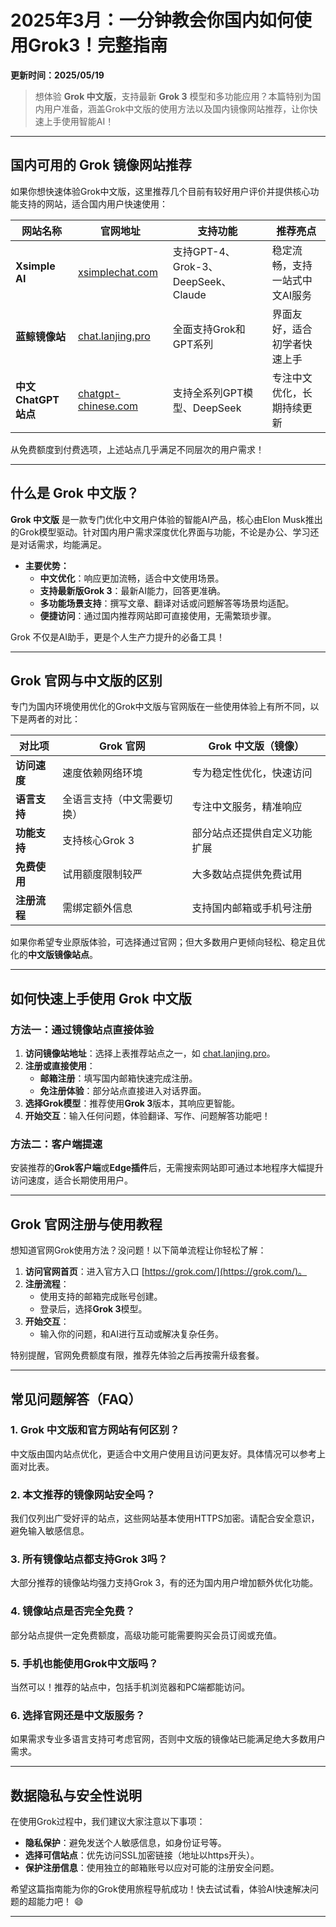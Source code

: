 # **2025年3月：一分钟教会你国内如何使用Grok3！完整指南**

**更新时间：2025/05/19**

> 想体验 **Grok 中文版**，支持最新 **Grok 3** 模型和多功能应用？本篇特别为国内用户准备，涵盖Grok中文版的使用方法以及国内镜像网站推荐，让你快速上手使用智能AI！

---
## **国内可用的 Grok 镜像网站推荐**

如果你想快速体验Grok中文版，这里推荐几个目前有较好用户评价并提供核心功能支持的网站，适合国内用户快速使用：

| **网站名称**         | **官网地址**                                | **支持功能**                 | **推荐亮点**                        |
|-----------------------|-------------------------------------------|-----------------------------|-----------------------------------|
| **Xsimple AI**          | [xsimplechat.com](https://xsimplechat.com) | 支持GPT-4、Grok-3、DeepSeek、Claude | 稳定流畅，支持一站式中文AI服务      |
| **蓝鲸镜像站**        | [chat.lanjing.pro](https://chat.lanjing.pro) | 全面支持Grok和GPT系列        | 界面友好，适合初学者快速上手        |
| **中文ChatGPT站点**   | [chatgpt-chinese.com](https://chatgpt-chinese.com) | 支持全系列GPT模型、DeepSeek | 专注中文优化，长期持续更新           |

从免费额度到付费选项，上述站点几乎满足不同层次的用户需求！

---
## **什么是 Grok 中文版？**

**Grok 中文版** 是一款专门优化中文用户体验的智能AI产品，核心由Elon Musk推出的Grok模型驱动。针对国内用户需求深度优化界面与功能，不论是办公、学习还是对话需求，均能满足。

- **主要优势：**
  - **中文优化**：响应更加流畅，适合中文使用场景。
  - **支持最新版Grok 3**：最新AI能力，回答更准确。
  - **多功能场景支持**：撰写文章、翻译对话或问题解答等场景均适配。
  - **便捷访问**：通过国内推荐网站即可直接使用，无需繁琐步骤。

Grok 不仅是AI助手，更是个人生产力提升的必备工具！

---

## **Grok 官网与中文版的区别**

专门为国内环境使用优化的Grok中文版与官网版在一些使用体验上有所不同，以下是两者的对比：

| **对比项**         | **Grok 官网**                | **Grok 中文版（镜像）**          |
|---------------------|------------------------------|----------------------------------|
| **访问速度**       | 速度依赖网络环境             | 专为稳定性优化，快速访问         |
| **语言支持**       | 全语言支持（中文需要切换）   | 专注中文服务，精准响应           |
| **功能支持**       | 支持核心Grok 3              | 部分站点还提供自定义功能扩展     |
| **免费使用**       | 试用额度限制较严             | 大多数站点提供免费试用           |
| **注册流程**       | 需绑定额外信息               | 支持国内邮箱或手机号注册         |

如果你希望专业原版体验，可选择通过官网；但大多数用户更倾向轻松、稳定且优化的**中文版镜像站点**。

---

## **如何快速上手使用 Grok 中文版**

### **方法一：通过镜像站点直接体验**
1. **访问镜像站地址**：选择上表推荐站点之一，如 [chat.lanjing.pro](https://chat.lanjing.pro)。
2. **注册或直接使用**：
   - **邮箱注册**：填写国内邮箱快速完成注册。
   - **免注册体验**：部分站点直接进入对话界面。
3. **选择Grok模型**：推荐使用**Grok 3**版本，其响应更智能。
4. **开始交互**：输入任何问题，体验翻译、写作、问题解答功能吧！

### **方法二：客户端提速**
安装推荐的**Grok客户端**或**Edge插件**后，无需搜索网站即可通过本地程序大幅提升访问速度，适合长期使用用户。

---

## **Grok 官网注册与使用教程**

想知道官网Grok使用方法？没问题！以下简单流程让你轻松了解：

1. **访问官网首页**：进入官方入口 [https://grok.com/](https://grok.com/)。
2. **注册流程**：
   - 使用支持的邮箱完成账号创建。
   - 登录后，选择**Grok 3**模型。
3. **开始交互**：
   - 输入你的问题，和AI进行互动或解决复杂任务。

特别提醒，官网免费额度有限，推荐先体验之后再按需升级套餐。

---

## **常见问题解答（FAQ）**

### **1. Grok 中文版和官方网站有何区别？**
中文版由国内站点优化，更适合中文用户使用且访问更友好。具体情况可以参考上面对比表。

### **2. 本文推荐的镜像网站安全吗？**
我们仅列出广受好评的站点，这些网站基本使用HTTPS加密。请配合安全意识，避免输入敏感信息。

### **3. 所有镜像站点都支持Grok 3吗？**
大部分推荐的镜像站均强力支持Grok 3，有的还为国内用户增加额外优化功能。

### **4. 镜像站点是否完全免费？**
部分站点提供一定免费额度，高级功能可能需要购买会员订阅或充值。

### **5. 手机也能使用Grok中文版吗？**
当然可以！推荐的站点中，包括手机浏览器和PC端都能访问。

### **6. 选择官网还是中文版服务？**
如果需求专业多语言支持可考虑官网，否则中文版的镜像站已能满足绝大多数用户需求。

---

## **数据隐私与安全性说明**

在使用Grok过程中，我们建议大家注意以下事项：

- **隐私保护**：避免发送个人敏感信息，如身份证号等。
- **选择可信站点**：优先访问SSL加密链接（地址以https开头）。
- **保护注册信息**：使用独立的邮箱账号以应对可能的注册安全问题。

希望这篇指南能为你的Grok使用旅程导航成功！快去试试看，体验AI快速解决问题的超能力吧！ 😄 

--- 

